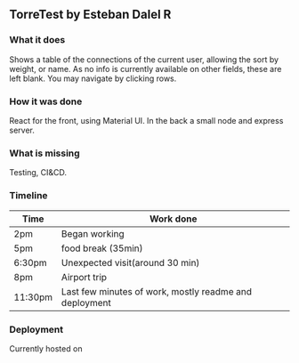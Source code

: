 ## TorreTest by Esteban Dalel R
### What it does
Shows a table of the connections of the current user, allowing the sort by weight, or name. As no info is currently available on other fields, these are left blank.
You may navigate by clicking rows.

### How it was done
React for the front, using Material UI. 
In the back a small node and express server.

### What is missing
Testing, CI&CD.

### Timeline
|Time|Work done|
|-------|-------|
|2pm |Began working|
|5pm |food break (35min)|
|6:30pm |Unexpected visit(around 30 min)|
|8pm |Airport trip|
|11:30pm |Last few minutes of work, mostly readme and deployment|

### Deployment
Currently hosted on

